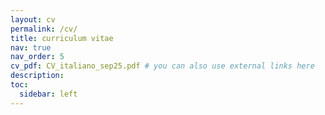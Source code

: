 ```yaml
---
layout: cv
permalink: /cv/
title: curriculum vitae
nav: true
nav_order: 5
cv_pdf: CV_italiano_sep25.pdf # you can also use external links here
description:
toc:
  sidebar: left
---
```

